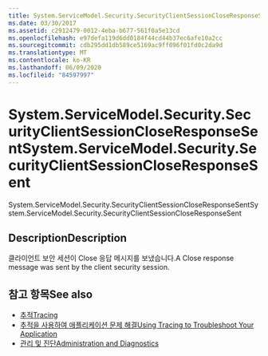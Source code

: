 ```yaml
---
title: System.ServiceModel.Security.SecurityClientSessionCloseResponseSent
ms.date: 03/30/2017
ms.assetid: c2912479-0012-4eba-b677-561f0a5e13cd
ms.openlocfilehash: e97defa119d6dd0184f44cd44b37ec6afe10a2cc
ms.sourcegitcommit: cdb295dd1db589ce5169ac9ff096f01fd0c2da9d
ms.translationtype: MT
ms.contentlocale: ko-KR
ms.lasthandoff: 06/09/2020
ms.locfileid: "84597997"
---
```

# <a name="systemservicemodelsecuritysecurityclientsessioncloseresponsesent"></a><span data-ttu-id="eda39-102">System.ServiceModel.Security.SecurityClientSessionCloseResponseSent</span><span class="sxs-lookup"><span data-stu-id="eda39-102">System.ServiceModel.Security.SecurityClientSessionCloseResponseSent</span></span>
<span data-ttu-id="eda39-103">System.ServiceModel.Security.SecurityClientSessionCloseResponseSent</span><span class="sxs-lookup"><span data-stu-id="eda39-103">System.ServiceModel.Security.SecurityClientSessionCloseResponseSent</span></span>  
  
## <a name="description"></a><span data-ttu-id="eda39-104">Description</span><span class="sxs-lookup"><span data-stu-id="eda39-104">Description</span></span>  
 <span data-ttu-id="eda39-105">클라이언트 보안 세션이 Close 응답 메시지를 보냈습니다.</span><span class="sxs-lookup"><span data-stu-id="eda39-105">A Close response message was sent by the client security session.</span></span>  
  
## <a name="see-also"></a><span data-ttu-id="eda39-106">참고 항목</span><span class="sxs-lookup"><span data-stu-id="eda39-106">See also</span></span>

- [<span data-ttu-id="eda39-107">추적</span><span class="sxs-lookup"><span data-stu-id="eda39-107">Tracing</span></span>](index.md)
- [<span data-ttu-id="eda39-108">추적을 사용하여 애플리케이션 문제 해결</span><span class="sxs-lookup"><span data-stu-id="eda39-108">Using Tracing to Troubleshoot Your Application</span></span>](using-tracing-to-troubleshoot-your-application.md)
- [<span data-ttu-id="eda39-109">관리 및 진단</span><span class="sxs-lookup"><span data-stu-id="eda39-109">Administration and Diagnostics</span></span>](../index.md)
